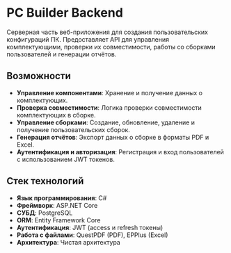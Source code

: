 # PC Builder Backend

Серверная часть веб-приложения для создания пользовательских конфигураций ПК. Предоставляет API для управления комплектующими, проверки их совместимости, работы со сборками пользователей и генерации отчётов.

## Возможности

- **Управление компонентами**: Хранение и получение данных о комплектующих.
- **Проверка совместимости**: Логика проверки совместимости комплектующих в сборке.
- **Управление сборками**: Создание, обновление, удаление и получение пользовательских сборок.
- **Генерация отчётов**: Экспорт данных о сборке в форматы PDF и Excel.
- **Аутентификация и авторизация**: Регистрация и вход пользователей с использованием JWT токенов.

## Стек технологий

- **Язык программирования**: C#
- **Фреймворк**: ASP.NET Core
- **СУБД**: PostgreSQL
- **ORM**: Entity Framework Core
- **Аутентификация**: JWT (access и refresh токены)
- **Работа с файлами**: QuestPDF (PDF), EPPlus (Excel)
- **Архитектура**: Чистая архитектура
